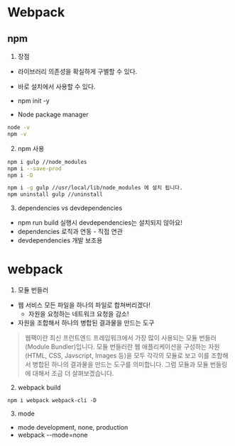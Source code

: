 # Webpack

## npm

1. 장점

- 라이브러리 의존성을 확실하게 구별할 수 있다.
- 바로 설치에서 사용할 수 있다.

- npm init -y
- Node package manager

```bash
node -v
npm -v
```

2. npm 사용

```bash
npm i gulp //node_modules
npm i --save-prod
npm i -D

npm i -g gulp //usr/local/lib/node_modules 에 설치 됩니다.
npm uninstall gulp //uninstall
```

3. dependencies vs devdependencies

- npm run build 실행시 devdependencies는 설치되지 않아요!
- dependencies 로직과 연동 - 직접 연관
- devdependencies 개발 보조용

# webpack

1. 모듈 번들러

- 웹 서비스 모든 파일을 하나의 파일로 합쳐버리겠다!
  - 자원을 요청하는 네트워크 요청을 감소!
- 자원을 조합해서 하나의 병합된 결과물을 만드는 도구

> 웹팩이란 최신 프런트엔드 프레임워크에서 가장 많이 사용되는 모듈 번들러(Module Bundler)입니다. 모듈 번들러란 웹 애플리케이션을 구성하는 자원(HTML, CSS, Javscript, Images 등)을 모두 각각의 모듈로 보고 이를 조합해서 병합된 하나의 결과물을 만드는 도구를 의미합니다. 그럼 모듈과 모듈 번들링에 대해서 조금 더 살펴보겠습니다.

2. webpack build

```
npm i webpack webpack-cli -D
```

3. mode

- mode development, none, production
- webpack --mode=none
